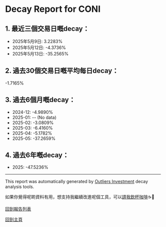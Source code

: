 # Decay Report for CONI

## 1. 最近三個交易日嘅decay：

- 2025年5月9日: 3.2283%
- 2025年5月12日: -4.3736%
- 2025年5月13日: -35.2565%

## 2. 過去30個交易日嘅平均每日decay：
-1.7165%

## 3. 過去6個月嘅decay：

- 2024-12: -4.9890%
- 2025-01: -- (No data)
- 2025-02: -3.0809%
- 2025-03: -6.4160%
- 2025-04: -5.1782%
- 2025-05: -37.2659%

## 4. 過去6年嘅decay：

- 2025: -47.5236%


***

This report was automatically generated by [Outliers Investment](https://outliersecon.github.io/Outliers-Investment/) decay analysis tools.

如果你覺得呢啲資料有用，想支持我繼續改進呢個工具，可以[請我飲杯咖啡](https://buymeacoffee.com/outliersecon)☕🙏

[回到報告列表](https://outliersecon.github.io/Outliers-Investment/reports/reports_public)

[回到主頁](https://outliersecon.github.io/Outliers-Investment/)